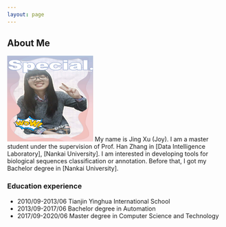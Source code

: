 ```yaml
---
layout: page
---
```


## About Me

<img src="/images/joy_1.jpg" class="floatpic" width="200" height="200">
My name is Jing Xu (Joy).  I am a master student under the supervision of 
Prof. Han Zhang in [Data Intelligence Laboratory], [Nankai University]. 
I am interested in developing tools for biological sequences classification 
or annotation. Before that, I got my Bachelor degree in [Nankai University].

### Education experience

* 2010/09-2013/06 Tianjin Yinghua International School
* 2013/09-2017/06 Bachelor degree in Automation
* 2017/09-2020/06 Master degree in Computer Science and Technology


[Data Intelligence Laboratory]: http://ciil.nankai.edu.cn/
[Nankai University]: http://www.nankai.edu.cn/


